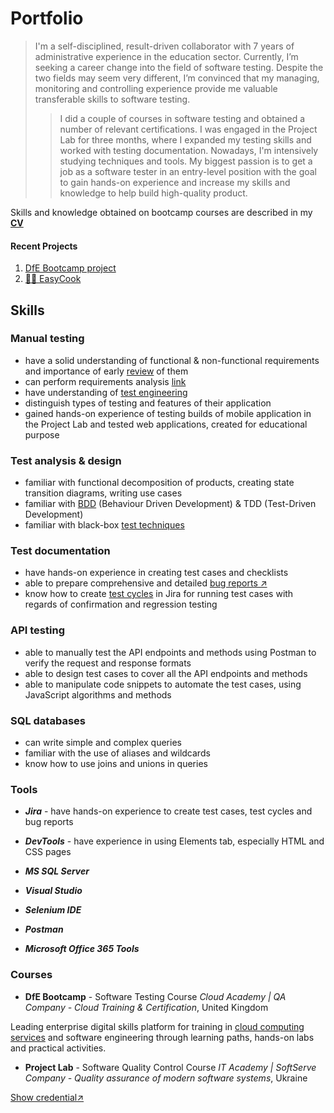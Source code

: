 # Portfolio

> I'm a self-disciplined, result-driven collaborator with 7 years of administrative experience in the education sector. Currently, I’m seeking a career change into the field of software testing. Despite the two fields may seem very different, I’m convinced that my managing, monitoring and controlling experience provide me valuable transferable skills to software testing.
>
>> I did a couple of courses in software testing and obtained a number of relevant certifications. I was engaged in the Project Lab for three months, where I expanded my testing skills and worked with testing documentation.
Nowadays, I'm intensively studying techniques and tools. My biggest passion is to get a job as a software tester in an entry-level position with the goal to gain hands-on experience and increase my skills and knowledge to help build high-quality product.
>>
Skills and knowledge obtained on bootcamp courses are described in my [**CV**](https://1drv.ms/w/s!AhjrxK79Ii79gYQrvR7E9qEdwmqDkw?e=B8O8mN/ "Click & Download my CV")

#### Recent Projects

1.  [DfE Bootcamp project](https://docs.google.com/spreadsheets/d/1LMDcVPEkYKCTwuwdmFAGZPJWL891dSTGJky0_l728H0/edit?usp=share_link/ "My software testing project")
2.  [👩‍🍳 EasyCook](https://s3.amazonaws.com/shecodesio-production/challenge_submissions/files/001/170/366/original/Project-1.html?1664130191/ "It's my HTML/CSS/JS project")

## Skills

### Manual testing

*  have a solid understanding of functional & non-functional requirements and importance of early [review](https://1drv.ms/b/s!AhjrxK79Ii79gYQVJwV8jLc6S558FQ?e=d1JM2M/ "Cloud Academy Certificate of achievements") of them
*  can perform requirements analysis [link](https://docs.google.com/spreadsheets/d/1sIlMqed_dFpSe7gZByIiWKUJuVg8blU4QxiYon73kT8/edit?usp=share_link)
*  have understanding of [test engineering](https://1drv.ms/b/s!AhjrxK79Ii79gYQUMopG1KL9YhcZiA?e=Ytt6ia/ "Cloud Academy Certificate of Achievements") 
*  distinguish types of testing and features of their application 
*  gained hands-on experience of testing builds of mobile application in the Project Lab and tested web applications, created for educational purpose

### Test analysis & design

*  familiar with functional decomposition of products, creating state transition diagrams, writing use cases
*  familiar with [BDD](https://docs.google.com/spreadsheets/d/1rB_-rT2d6kLaNriyKKFdXI_L-uYAYKttQHtLgmwIqx0/edit?usp=share_link "My BDD scenarios") (Behaviour Driven Development) & TDD (Test-Driven Development)
*  familiar with black-box [test techniques](https://1drv.ms/b/s!AhjrxK79Ii79gYQXAVWBMEdmoe_SzQ?e=EQFzjl/ "Cloud Academy Certificate of Achievements")

### Test documentation

*  have hands-on experience in creating test cases and checklists
*  able to prepare comprehensive and detailed [bug reports ↗️](https://docs.google.com/spreadsheets/d/1gYGhbL7xTAmtaO28Necft92F97wFsPNcnUPr9RNnUiA/edit?usp=share_link)
*  know how to create [test cycles](https://1drv.ms/u/s!AhjrxK79Ii79gYQTcLdlOLkkYj2A4g?e=ODkpii/ "A screenshot from Jira") in Jira for running test cases with regards of confirmation and regression testing

### API testing

*  able to manually test the API endpoints and methods using Postman to verify the request and response formats
*  able to design test cases to cover all the API endpoints and methods
*  able to manipulate code snippets to automate the test cases, using JavaScript algorithms and methods

### SQL databases

* can write simple and complex queries
* familiar with the use of aliases and wildcards
* know how to use joins and unions in queries

### Tools

* **_Jira_** - have hands-on experience to create test cases, test cycles and bug reports

* **_DevTools_** - have experience in using Elements tab, especially HTML and CSS pages
* **_MS SQL Server_**
* **_Visual Studio_**
* **_Selenium IDE_** 
* **_Postman_**
* **_Microsoft Office 365 Tools_**

### Courses


* **DfE Bootcamp** - Software Testing Course
_Cloud Academy | QA Company - Cloud Training & Certification_, United Kingdom

Leading enterprise digital skills platform for training in [cloud computing services](https://www.credly.com/org/microsoft-certification/badge/microsoft-certified-azure-fundamentals/ "Microsoft Certified: Azure Fundamentals") and software engineering through learning paths, hands-on labs and practical activities.

* **Project Lab** - Software Quality Control Course
_IT Academy | SoftServe Company - Quality assurance of modern software systems_, Ukraine

[Show credential↗️](https://1drv.ms/b/s!AhjrxK79Ii79gYQY83zO9OuwcJYofA?e=XcGXhd)

